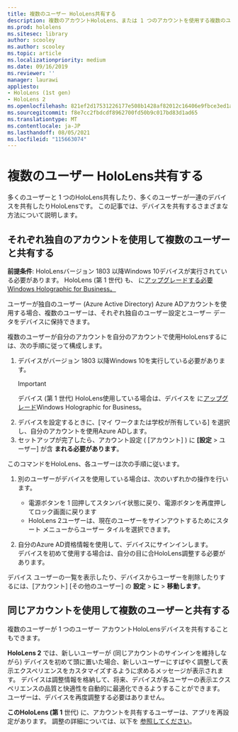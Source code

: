 ```yaml
---
title: 複数のユーザー HoloLens共有する
description: 複数のアカウントHoloLens、または 1 つのアカウントを使用する複数のユーザー Azure Active Directory共有するユーザーを構成できます。
ms.prod: hololens
ms.sitesec: library
author: scooley
ms.author: scooley
ms.topic: article
ms.localizationpriority: medium
ms.date: 09/16/2019
ms.reviewer: ''
manager: laurawi
appliesto:
- HoloLens (1st gen)
- HoloLens 2
ms.openlocfilehash: 821ef2d17531226177e508b1428af82012c16406e9fbce3ed1a5617c767adfe8
ms.sourcegitcommit: f8e7cc2fbdcdf8962700fd50b9c017bd83d1ad65
ms.translationtype: MT
ms.contentlocale: ja-JP
ms.lasthandoff: 08/05/2021
ms.locfileid: "115663074"
---
```

# <a name="share-your-hololens-with-multiple-people"></a>複数のユーザー HoloLens共有する

多くのユーザーと 1 つのHoloLens共有したり、多くのユーザーが一連のデバイスを共有したりHoloLensです。  この記事では、デバイスを共有するさまざまな方法について説明します。

## <a name="share-with-multiple-people-each-using-their-own-account"></a>それぞれ独自のアカウントを使用して複数のユーザーと共有する

**前提条件**: HoloLensバージョン 1803 以降Windows 10デバイスが実行されている必要があります。  HoloLens (第 1 世代) も、 に[アップグレードする必要Windows Holographic for Business。](hololens-upgrade-enterprise.md)

ユーザーが独自のユーザー (Azure Active Directory) Azure ADアカウントを使用する場合、複数のユーザーは、それぞれ独自のユーザー設定とユーザー データをデバイスに保持できます。

複数のユーザーが自分のアカウントを自分のアカウントで使用HoloLensするには、次の手順に従って構成します。

1. デバイスがバージョン 1803 以降Windows 10を実行している必要があります。
   > [!IMPORTANT]
   > デバイス (第 1 世代) HoloLens使用している場合は、デバイスを に[アップグレード](hololens1-upgrade-enterprise.md)Windows Holographic for Business。
1. デバイスを設定するときに、[マイ ワークまたは学校が所有している] を選択し、自分のアカウントを使用Azure ADします。
1. セットアップが完了したら、アカウント設定 ( [アカウント] ) に **[設定**  >  ユーザー] が含 **まれる必要があります**。

このコマンドをHoloLens、各ユーザーは次の手順に従います。

1. 別のユーザーがデバイスを使用している場合は、次のいずれかの操作を行います。
   - 電源ボタンを 1 回押してスタンバイ状態に戻り、電源ボタンを再度押してロック画面に戻ります
   - HoloLens 2ユーザーは、現在のユーザーをサインアウトするためにスタート メニューからユーザー タイルを選択できます。

1. 自分のAzure AD資格情報を使用して、デバイスにサインインします。  
    デバイスを初めて使用する場合は、自分の目に合HoloLens調整[](hololens-calibration.md)する必要があります。

デバイス ユーザーの一覧を表示したり、デバイスからユーザーを削除したりするには、[アカウント] [その他のユーザー] の **設定**  >  **に**  >  **移動します**。

## <a name="share-with-multiple-people-all-using-the-same-account"></a>同じアカウントを使用して複数のユーザーと共有する

複数のユーザーが 1 つのユーザー アカウントHoloLensデバイスを共有することもできます。

**HoloLens 2** では、新しいユーザーが (同じアカウントのサインインを維持しながら) デバイスを初めて頭に置いた場合、新しいユーザーにすばやく調整して表示エクスペリエンスをカスタマイズするように求めるメッセージが表示されます。 デバイスは調整情報を格納して、将来、デバイスが各ユーザーの表示エクスペリエンスの品質と快適性を自動的に最適化できるようすることができます。 ユーザーは、デバイスを再度調整する必要はありません。

**このHoloLens (第 1** 世代) に、アカウントを共有するユーザーは、アプリを再設定があります。  調整の詳細については、以下を [参照してください](hololens-calibration.md)。
